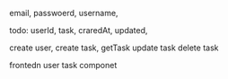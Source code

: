 email, passwoerd, username,

todo:
userId,
task,
craredAt,
updated,

create user,
create task,
getTask
update task
delete task


frontedn
user
task componet

